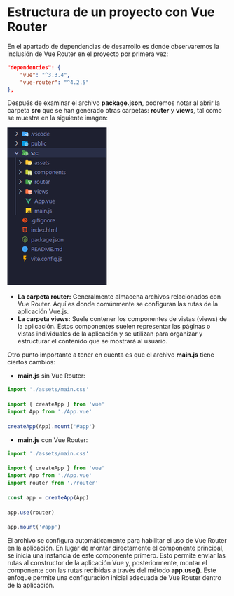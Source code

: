 # Estructura de un proyecto con Vue Router

En el apartado de dependencias de desarrollo es donde observaremos la inclusión de Vue Router en el proyecto por primera vez:

```json
"dependencies": {
    "vue": "^3.3.4",
    "vue-router": "^4.2.5"
},
```

Después de examinar el archivo **package.json**, podremos notar al abrir la carpeta **src** que se han generado otras carpetas: **router** y **views**, tal como se muestra en la siguiente imagen:

![Structure of project with vue router](./imgs/structure-project-with-vue-router.PNG)

* **La carpeta router:** Generalmente almacena archivos relacionados con Vue Router. Aquí es donde comúnmente se configuran las rutas de la aplicación Vue.js.
* **La carpeta views:** Suele contener los componentes de vistas (views) de la aplicación. Estos componentes suelen representar las páginas o vistas individuales de la aplicación y se utilizan para organizar y estructurar el contenido que se mostrará al usuario.

Otro punto importante a tener en cuenta es que el archivo **main.js** tiene ciertos cambios:

* **main.js** sin Vue Router:
```javascript
import './assets/main.css'

import { createApp } from 'vue'
import App from './App.vue'

createApp(App).mount('#app')
```

* **main.js** con Vue Router:
```javascript
import './assets/main.css'

import { createApp } from 'vue'
import App from './App.vue'
import router from './router'

const app = createApp(App)

app.use(router)

app.mount('#app')
```

El archivo se configura automáticamente para habilitar el uso de Vue Router en la aplicación. En lugar de montar directamente el componente principal, se inicia una instancia de este componente primero. Esto permite enviar las rutas al constructor de la aplicación Vue y, posteriormente, montar el componente con las rutas recibidas a través del método **app.use()**. Este enfoque permite una configuración inicial adecuada de Vue Router dentro de la aplicación.
